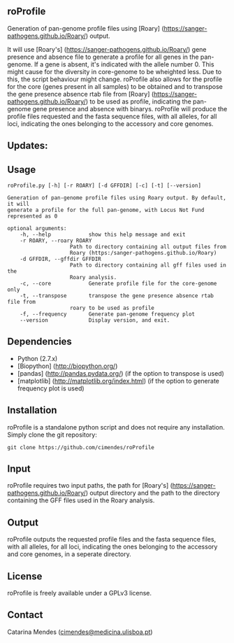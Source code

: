## roProfile ##

Generation of pan-genome profile files using [Roary] (https://sanger-pathogens.github.io/Roary/) output.

It will use [Roary's] (https://sanger-pathogens.github.io/Roary/) gene presence and absence file to generate a profile for all genes in the pan-genome. If a gene is absent, it's indicated with the allele number 0. This might cause for the diversity in core-genome to be wheighted less. Due to this, the script behaviour might change. 
roProfile also allows for the profile for the core (genes present in all samples) to be obtained and to transpose the gene presence absence rtab file from [Roary] (https://sanger-pathogens.github.io/Roary/) to be used as profile, indicating the pan-genome gene presence and absence with binarys. 
roProfile will produce the profile files requested and the fasta sequence files, with all alleles, for all loci, indicating the ones belonging to the accessory and core genomes. 

## Updates:


## Usage
    roProfile.py [-h] [-r ROARY] [-d GFFDIR] [-c] [-t] [--version]

    Generation of pan-genome profile files using Roary output. By default, it will
    generate a profile for the full pan-genome, with Locus Not Fund represented as 0

    optional arguments:
        -h, --help            show this help message and exit
        -r ROARY, --roary ROARY
                        Path to directory containing all output files from
                        Roary (https:/sanger-pathogens.github.io/Roary)
        -d GFFDIR, --gffdir GFFDIR
                        Path to directory containing all gff files used in the
                        Roary analysis.
        -c, --core            Generate profile file for the core-genome only
        -t, --transpose       transpose the gene presence absence rtab file from
                        roary to be used as profile
        -f, --frequency       Generate pan-genome frequency plot
        --version             Display version, and exit.

## Dependencies

- Python (2.7.x)
- [Biopython] (http://biopython.org/)
- [pandas] (http://pandas.pydata.org/) (if the option to transpose is used)
- [matplotlib] (http://matplotlib.org/index.html) (if the option to generate frequency plot is used)

## Installation

roProfile is a standalone python script and does not require any installation. Simply clone the git repository:

    git clone https://github.com/cimendes/roProfile

## Input
roProfile  requires two input paths, the path for [Roary's] (https://sanger-pathogens.github.io/Roary/) output directory and the path to the directory containing the GFF files used in the Roary analysis.

## Output
roProfile outputs the requested profile files and the fasta sequence files, with all alleles, for all loci, indicating the ones belonging to the accessory and core genomes, in a seperate directory.

## License
roProfile is freely available under a GPLv3 license.

## Contact
Catarina Mendes (cimendes@medicina.ulisboa.pt)

